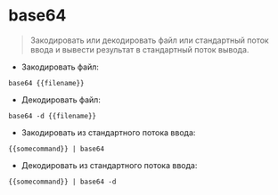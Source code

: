 # base64

> Закодировать или декодировать файл или стандартный поток ввода и вывести результат в стандартный поток вывода.

- Закодировать файл:

`base64 {{filename}}`

- Декодировать файл:

`base64 -d {{filename}}`

- Закодировать из стандартного потока ввода:

`{{somecommand}} | base64`

- Декодировать из стандартного потока ввода:

`{{somecommand}} | base64 -d`